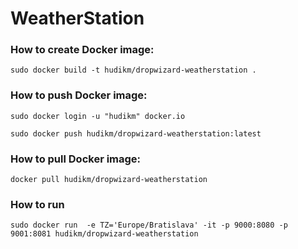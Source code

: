 # WeatherStation


### How to create Docker image:
`sudo docker build -t hudikm/dropwizard-weatherstation .`

### How to push Docker image:
`sudo docker login -u "hudikm" docker.io`

`sudo docker push hudikm/dropwizard-weatherstation:latest`

### How to pull Docker image:
`docker pull hudikm/dropwizard-weatherstation` 
###  How to run
`sudo docker run  -e TZ='Europe/Bratislava' -it -p 9000:8080 -p 9001:8081 hudikm/dropwizard-weatherstation`


